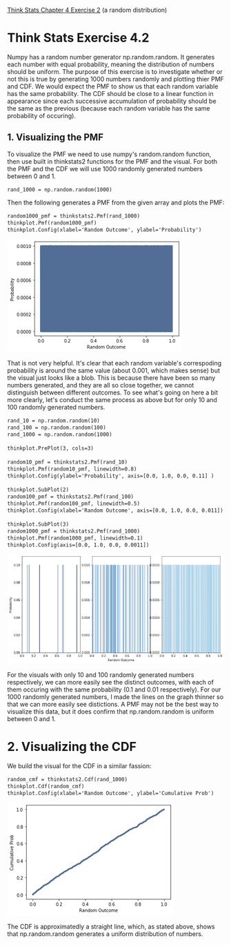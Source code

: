 [Think Stats Chapter 4 Exercise 2](http://greenteapress.com/thinkstats2/html/thinkstats2005.html#toc41) (a random distribution)

# Think Stats Exercise 4.2
Numpy has a random number generator np.random.random. It generates each number with equal probability, meaning the distribution of numbers should be uniform. The purpose of this exercise is to investigate whether or not this is true by generating 1000 numbers randomly and plotting thier PMF and CDF. We would expect the PMF to show us that each random variable has the same probability. The CDF should be close to a linear function in appearance since each successive accumulation of probability should be the same as the previous (because each random variable has the same probability of occuring).

## 1. Visualizing the PMF
To visualize the PMF we need to use numpy's random.random function, then use built in thinkstats2 functions for the PMF and the visual. For both the PMF and the CDF we will use 1000 randomly generated numbers between 0 and 1.

```python3
rand_1000 = np.random.random(1000)
```
Then the following generates a PMF from the given array and plots the PMF:

```python3
random1000_pmf = thinkstats2.Pmf(rand_1000)
thinkplot.Pmf(random1000_pmf)
thinkplot.Config(xlabel='Random Outcome', ylabel='Probability')
```

![](https://github.com/darienpmt/dsp/blob/master/lessons/statistics/ex_0402_plot_1.png)

That is not very helpful. It's clear that each random variable's correspoding probability is around the same value (about 0.001, which makes sense) but the visual just looks like a blob. This is because there have been so many numbers generated, and they are all so close together, we cannot distinguish between different outcomes. To see what's going on here a bit more clearly, let's conduct the same process as above but for only 10 and 100 randomly generated numbers.

```python3
rand_10 = np.random.random(10)
rand_100 = np.random.random(100)
rand_1000 = np.random.random(1000)

thinkplot.PrePlot(3, cols=3)

random10_pmf = thinkstats2.Pmf(rand_10)
thinkplot.Pmf(random10_pmf, linewidth=0.8)
thinkplot.Config(ylabel='Probability', axis=[0.0, 1.0, 0.0, 0.11] )

thinkplot.SubPlot(2)
random100_pmf = thinkstats2.Pmf(rand_100)
thinkplot.Pmf(random100_pmf, linewidth=0.5)
thinkplot.Config(xlabel='Random Outcome', axis=[0.0, 1.0, 0.0, 0.011])

thinkplot.SubPlot(3)
random1000_pmf = thinkstats2.Pmf(rand_1000)
thinkplot.Pmf(random1000_pmf, linewidth=0.1)
thinkplot.Config(axis=[0.0, 1.0, 0.0, 0.0011])
```
![](https://github.com/darienpmt/dsp/blob/master/lessons/statistics/ex_0402_plot_2.png)

For the visuals with only 10 and 100 randomly generated numbers respectively, we can more easily see the distinct outcomes, with each of them occuring with the same probability (0.1 and 0.01 respectively). For our 1000 randomly generated numbers, I made the lines on the graph thinner so that we can more easily see distictions. A PMF may not be the best way to visualize this data, but it does confirm that np.random.random is uniform between 0 and 1.

# 2. Visualizing the CDF
We build the visual for the CDF in a similar fassion:
```python3
random_cmf = thinkstats2.Cdf(rand_1000)
thinkplot.Cdf(random_cmf)
thinkplot.Config(xlabel='Random Outcome', ylabel='Cumulative Prob')
```
![](https://github.com/darienpmt/dsp/blob/master/lessons/statistics/ex_0402_plot_3.png)

The CDF is approximatedly a straight line, which, as stated above, shows that np.random.random generates a uniform distribution of numbers.
